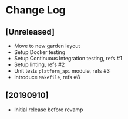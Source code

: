 # Change Log

## [Unreleased]

  - Move to new garden layout
  - Setup Docker testing
  - Setup Continuous Integration testing, refs #1
  - Setup linting, refs #2
  - Unit tests `platform_api` module, refs #3
  - Introduce `Makefile`, refs #8

## [20190910]

  - Initial release before revamp
